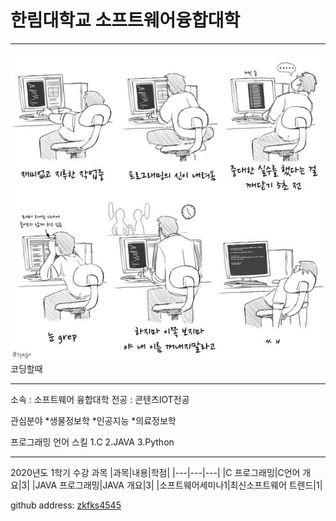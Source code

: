 # 한림대학교 소프트웨어융합대학
---
![이력서사진](EBLOh8zVAAE2sGC.jpg)
코딩할때

---

소속 : 소프트웨어 융합대학
전공 : 콘텐츠IOT전공

관심분야
*생물정보학
*인공지능
*의료정보학

프로그래밍 언어 스킬
1.C
2.JAVA
3.Python

--------------------

2020년도 1학기 수강 과목
|과목|내용|학점|
|---|---|---|
|C 프로그래밍|C언어 개요|3|
|JAVA 프로그래밍|JAVA 개요|3|
|소프트웨어세미나1|최신소프트웨어 트렌드|1|


github address: [zkfks4545][github]

[github]:http://github.com/zkfks4545
